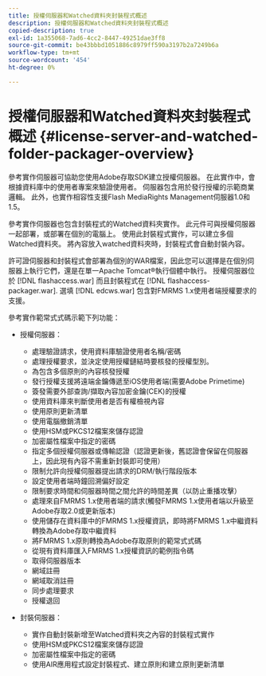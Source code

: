 ```yaml
---
title: 授權伺服器和Watched資料夾封裝程式概述
description: 授權伺服器和Watched資料夾封裝程式概述
copied-description: true
exl-id: 1a355068-7ad6-4cc2-8447-49251dae3ff8
source-git-commit: be43bbbd1051886c8979ff590a3197b2a7249b6a
workflow-type: tm+mt
source-wordcount: '454'
ht-degree: 0%

---
```


# 授權伺服器和Watched資料夾封裝程式概述 {#license-server-and-watched-folder-packager-overview}

參考實作伺服器可協助您使用Adobe存取SDK建立授權伺服器。 在此實作中，會根據資料庫中的使用者專案來驗證使用者。 伺服器包含用於發行授權的示範商業邏輯。 此外，也實作相容性支援Flash MediaRights Management伺服器1.0和1.5。

參考實作伺服器也包含封裝程式的Watched資料夾實作。 此元件可與授權伺服器一起部署，或部署在個別的電腦上。 使用此封裝程式實作，可以建立多個Watched資料夾。 將內容放入watched資料夾時，封裝程式會自動封裝內容。

許可證伺服器和封裝程式會部署為個別的WAR檔案，因此您可以選擇是在個別伺服器上執行它們，還是在單一Apache Tomcat®執行個體中執行。 授權伺服器位於 [!DNL flashaccess.war] 而且封裝程式在 [!DNL flashaccess-packager.war]. 選填 [!DNL edcws.war] 包含對FMRMS 1.x使用者端授權要求的支援。

參考實作範常式式碼示範下列功能：

* 授權伺服器：

   * 處理驗證請求，使用資料庫驗證使用者名稱/密碼
   * 處理授權要求，並決定使用授權鏈結時要核發的授權型別。
   * 為包含多個原則的內容核發授權
   * 發行授權支援將遠端金鑰傳遞至iOS使用者端(需要Adobe Primetime)
   * 簽發需要外部查詢/擷取內容加密金鑰(CEK)的授權
   * 使用資料庫來判斷使用者是否有權檢視內容
   * 使用原則更新清單
   * 使用電腦撤銷清單
   * 使用HSM或PKCS12檔案來儲存認證
   * 加密屬性檔案中指定的密碼
   * 指定多個授權伺服器或傳輸認證（認證更新後，舊認證會保留在伺服器上，因此現有內容不需重新封裝即可使用）
   * 限制允許向授權伺服器提出請求的DRM/執行階段版本
   * 設定使用者端時鐘回溯偏好設定
   * 限制要求時間和伺服器時間之間允許的時間差異（以防止重播攻擊）
   * 處理來自FMRMS 1.x使用者端的請求(觸發FMRMS 1.x使用者端以升級至Adobe存取2.0或更新版本)
   * 使用儲存在資料庫中的FMRMS 1.x授權資訊，即時將FMRMS 1.x中繼資料轉換為Adobe存取中繼資料
   * 將FMRMS 1.x原則轉換為Adobe存取原則的範常式式碼
   * 從現有資料庫匯入FMRMS 1.x授權資訊的範例指令碼
   * 取得伺服器版本
   * 網域註冊
   * 網域取消註冊
   * 同步處理要求
   * 授權退回

* 封裝伺服器：

   * 實作自動封裝新增至Watched資料夾之內容的封裝程式實作
   * 使用HSM或PKCS12檔案來儲存認證
   * 加密屬性檔案中指定的密碼
   * 使用AIR應用程式設定封裝程式、建立原則和建立原則更新清單
